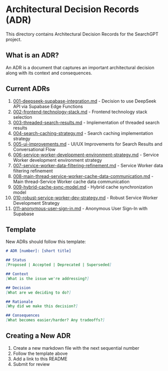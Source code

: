 # Architectural Decision Records (ADR)

This directory contains Architectural Decision Records for the SearchGPT project.

## What is an ADR?
An ADR is a document that captures an important architectural decision along with its context and consequences.

## Current ADRs

1. [001-deepseek-supabase-integration.md](001-deepseek-supabase-integration.md) - Decision to use DeepSeek API via Supabase Edge Functions
2. [002-frontend-technology-stack.md](002-frontend-technology-stack.md) - Frontend technology stack selection
3. [003-threaded-search-results.md](003-threaded-search-results.md) - Implementation of threaded search results
4. [004-search-caching-strategy.md](004-search-caching-strategy.md) - Search caching implementation strategy
5. [005-ui-improvements.md](005-ui-improvements.md) - UI/UX Improvements for Search Results and Conversational Flow
6. [006-service-worker-development-environment-strategy.md](006-service-worker-development-environment-strategy.md) - Service Worker development environment strategy
7. [007-service-worker-data-filtering-refinement.md](007-service-worker-data-filtering-refinement.md) - Service Worker data filtering refinement
8. [008-main-thread-service-worker-cache-data-communication.md](008-main-thread-service-worker-cache-data-communication.md) - Main thread-Service Worker cache data communication
9. [009-hybrid-cache-sync-model.md](009-hybrid-cache-sync-model.md) - Hybrid cache synchronization model
10. [010-robust-service-worker-dev-strategy.md](010-robust-service-worker-dev-strategy.md) - Robust Service Worker Development Strategy
11. [011-anonymous-user-sign-in.md](011-anonymous-user-sign-in.md) - Anonymous User Sign-In with Supabase

## Template
New ADRs should follow this template:

```markdown
# ADR [number]: [short title]

## Status
[Proposed | Accepted | Deprecated | Superseded]

## Context
[What is the issue we're addressing?]

## Decision
[What are we deciding to do?]

## Rationale
[Why did we make this decision?]

## Consequences
[What becomes easier/harder? Any tradeoffs?]
```

## Creating a New ADR
1. Create a new markdown file with the next sequential number
2. Follow the template above
3. Add a link to this README
4. Submit for review
